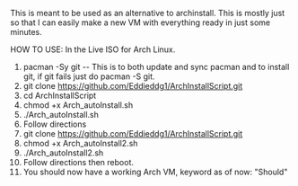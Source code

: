 This is meant to be used as an alternative to archinstall. This is mostly just so that I can easily make a new VM with everything ready in just some minutes.

HOW TO USE:
In the Live ISO for Arch Linux.
1. pacman -Sy git     -- This is to both update and sync pacman and to install git, if git fails just do pacman -S git.
2. git clone https://github.com/Eddieddg1/ArchInstallScript.git
3. cd ArchInstallScript
4. chmod +x Arch_autoInstall.sh
5. ./Arch_autoInstall.sh
6. Follow directions
7. git clone https://github.com/Eddieddg1/ArchInstallScript.git
8. chmod +x Arch_autoInstall2.sh
9. ./Arch_autoInstall2.sh
10. Follow directions then reboot.
11. You should now have a working Arch VM, keyword as of now: "Should"
